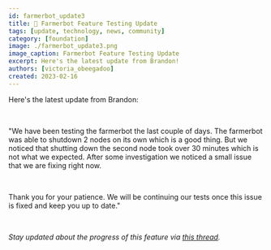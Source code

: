 ```yaml
---
id: farmerbot_update3
title: 🤖 Farmerbot Feature Testing Update
tags: [update, technology, news, community]
category: [foundation]
image: ./farmerbot_update3.png
image_caption: Farmerbot Feature Testing Update
excerpt: Here's the latest update from Brandon!
authors: [victoria_obeegadoo]
created: 2023-02-16
---
```


Here's the latest update from Brandon:

<br/> 

"We have been testing the farmerbot the last couple of days. The farmerbot was able to shutdown 2 nodes on its own which is a good thing. But we noticed that shutting down the second node took over 30 minutes which is not what we expected. After some investigation we noticed a small issue that we are fixing right now.

<br/>

Thank you for your patience. We will be continuing our tests once this issue is fixed and keep you up to date."

<br/>

_Stay updated about the progress of this feature via [this thread](https://forum.threefold.io/t/tfgrid-power-management-feature-for-3-8-1/3721/18)._
